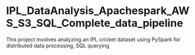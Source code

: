 # IPL_DataAnalysis_Apachespark_AWS_S3_SQL_Complete_data_pipeline
This project involves analyzing an IPL cricket dataset using PySpark for distributed data processing, SQL querying
